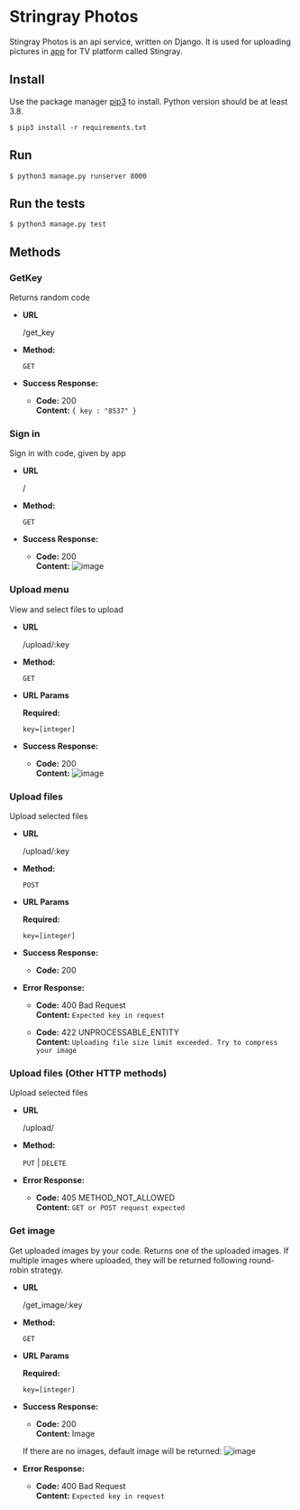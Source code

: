 # Stringray Photos

Stingray Photos is an api service, written on Django. It is used for uploading pictures in 
[app](https://github.com/Artemut555/StingrayPhotos) for TV platform called Stingray.


## Install

Use the package manager [pip3](https://pip.pypa.io/en/stable/) to install.
Python version should be at least 3.8.

```shell
$ pip3 install -r requirements.txt
```

## Run

```shell
$ python3 manage.py runserver 8000
```

## Run the tests

```shell
$ python3 manage.py test
```

## Methods

### GetKey
Returns random code

* **URL**

  /get_key

* **Method:**

  `GET`

* **Success Response:**

  * **Code:** 200 <br />
    **Content:** `{ key : "8537" }`

### Sign in
Sign in with code, given by app

* **URL**

  /

* **Method:**

  `GET`

* **Success Response:**

  * **Code:** 200 <br />
    **Content:** ![image](https://user-images.githubusercontent.com/32338211/87860126-8afc3e00-c943-11ea-9f2a-c1f24614187b.png)
    
### Upload menu
View and select files to upload

* **URL**

  /upload/:key

* **Method:**

  `GET`
  
*  **URL Params**

   **Required:**
 
   `key=[integer]`

* **Success Response:**

  * **Code:** 200 <br />
    **Content:** ![image](https://user-images.githubusercontent.com/32338211/87859883-5be4cd00-c941-11ea-8ca6-e1a32b582841.png)   

### Upload files
Upload selected files

* **URL**

  /upload/:key

* **Method:**

  `POST`
  
*  **URL Params**

   **Required:**
 
   `key=[integer]`

* **Success Response:**

  * **Code:** 200 <br />
  
* **Error Response:**

  * **Code:** 400 Bad Request <br />
    **Content:** `Expected key in request`
    
  * **Code:** 422 UNPROCESSABLE_ENTITY <br />
    **Content:** `Uploading file size limit exceeded. Try to compress your image`

### Upload files (Other HTTP methods)
Upload selected files

* **URL**

  /upload/

* **Method:**

  `PUT` | `DELETE`
  
* **Error Response:**
    
  * **Code:** 405 METHOD_NOT_ALLOWED <br />
    **Content:** `GET or POST request expected`
  

### Get image
Get uploaded images by your code. Returns one of the uploaded images.
If multiple images where uploaded, they will be returned 
following round-robin strategy.

* **URL**

  /get_image/:key

* **Method:**

  `GET`
  
*  **URL Params**

   **Required:**
 
   `key=[integer]`

* **Success Response:**

  * **Code:** 200 <br />
    **Content:** Image
    
  If there are no images, default image will be returned:
  ![image](https://user-images.githubusercontent.com/32338211/87884397-c9aef880-ca16-11ea-8eb5-c32def672ac4.png)

* **Error Response:**

  * **Code:** 400 Bad Request <br />
    **Content:** `Expected key in request`